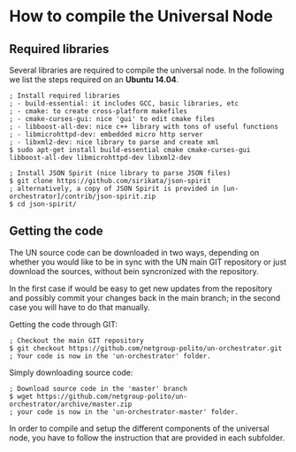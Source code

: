 # How to compile the Universal Node

## Required libraries

Several libraries are required to compile the universal node.
In the following we list the steps required on an **Ubuntu 14.04**.

	; Install required libraries
	; - build-essential: it includes GCC, basic libraries, etc
	; - cmake: to create cross-platform makefiles
	; - cmake-curses-gui: nice 'gui' to edit cmake files
	; - libboost-all-dev: nice c++ library with tons of useful functions
	; - libmicrohttpd-dev: embedded micro http server
	; - libxml2-dev: nice library to parse and create xml
	$ sudo apt-get install build-essential cmake cmake-curses-gui libboost-all-dev libmicrohttpd-dev libxml2-dev
	
	; Install JSON Spirit (nice library to parse JSON files)
	$ git clone https://github.com/sirikata/json-spirit
	; alternatively, a copy of JSON Spirit is provided in [un-orchestrator]/contrib/json-spirit.zip
	$ cd json-spirit/


## Getting the code

The UN source code can be downloaded in two ways, depending on whether
you would like to be in sync with the UN main GIT repository or just 
download the sources, without bein syncronized with the repository.

In the first case if would be easy to get new updates from the repository
and possibly commit your changes back in the main branch; in the second
case you will have to do that manually.

Getting the code through GIT:

	; Checkout the main GIT repository
	$ git checkout https://github.com/netgroup-polito/un-orchestrator.git
	; Your code is now in the 'un-orchestrator' folder.

Simply downloading source code:

	; Download source code in the 'master' branch
	$ wget https://github.com/netgroup-polito/un-orchestrator/archive/master.zip
	; your code is now in the 'un-orchestrator-master' folder.

In order to compile and setup the different components of the universal node,
you have to follow the instruction that are provided in each subfolder.



